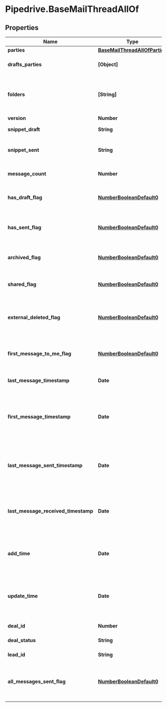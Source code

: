 # Pipedrive.BaseMailThreadAllOf

## Properties

Name | Type | Description | Notes
------------ | ------------- | ------------- | -------------
**parties** | [**BaseMailThreadAllOfParties**](BaseMailThreadAllOfParties.md) |  | [optional] 
**drafts_parties** | **[Object]** | Parties of the drafted mail thread | [optional] 
**folders** | **[String]** | Folders in which messages from thread are being stored | [optional] 
**version** | **Number** | Version | [optional] 
**snippet_draft** | **String** | A snippet from a draft | [optional] 
**snippet_sent** | **String** | A snippet from a message sent | [optional] 
**message_count** | **Number** | An amount of messages | [optional] 
**has_draft_flag** | [**NumberBooleanDefault0**](NumberBooleanDefault0.md) | Whether the mail thread has any drafts | [optional] 
**has_sent_flag** | [**NumberBooleanDefault0**](NumberBooleanDefault0.md) | Whether the mail thread has messages sent | [optional] 
**archived_flag** | [**NumberBooleanDefault0**](NumberBooleanDefault0.md) | Whether the mail thread is archived | [optional] 
**shared_flag** | [**NumberBooleanDefault0**](NumberBooleanDefault0.md) | Whether the mail thread is shared | [optional] 
**external_deleted_flag** | [**NumberBooleanDefault0**](NumberBooleanDefault0.md) | Whether the mail thread has been deleted externally | [optional] 
**first_message_to_me_flag** | [**NumberBooleanDefault0**](NumberBooleanDefault0.md) | Whether the mail thread was initialized by others | [optional] 
**last_message_timestamp** | **Date** | Last message timestamp | [optional] 
**first_message_timestamp** | **Date** | The time when the mail thread has had the first message received or created | [optional] 
**last_message_sent_timestamp** | **Date** | The last time when the mail thread has had a message sent | [optional] 
**last_message_received_timestamp** | **Date** | The last time when the mail thread has had a message received | [optional] 
**add_time** | **Date** | The time when the mail thread was inserted to database | [optional] 
**update_time** | **Date** | The time when the mail thread was updated in database received | [optional] 
**deal_id** | **Number** | The ID of the deal | [optional] 
**deal_status** | **String** | Status of the deal | [optional] 
**lead_id** | **String** | The ID of the lead | [optional] 
**all_messages_sent_flag** | [**NumberBooleanDefault0**](NumberBooleanDefault0.md) | Whether all the mail thread messages have been sent | [optional] 


